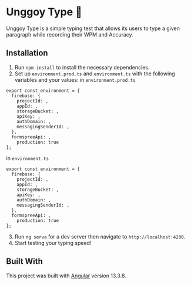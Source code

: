 # Unggoy Type :speak_no_evil:

Unggoy Type is a simple typing test that allows its users to type a given paragraph while recording their WPM and Accuracy.

## Installation

1. Run `npm install` to install the necessary dependencies.
2. Set up `environment.prod.ts` and `environment.ts` with the following variables and your values:
   in `environment.prod.ts`

```
export const environment = {
  firebase: {
    projectId: ,
    appId: ,
    storageBucket: ,
    apiKey: ,
    authDomain: ,
    messagingSenderId: ,
  },
  formspreeApi: ,
    production: true
};
```

in `environment.ts`

```
export const environment = {
  firebase: {
    projectId: ,
    appId: ,
    storageBucket: ,
    apiKey: ,
    authDomain: ,
    messagingSenderId: ,
  },
  formspreeApi: ,
    production: true
};
```

3. Run `ng serve` for a dev server then navigate to `http://localhost:4200`.
4. Start testing your typing speed!

## Built With

This project was built with [Angular](https://angular.io/) version 13.3.8.
